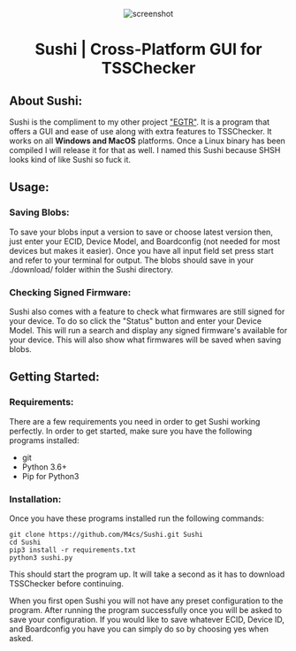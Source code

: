 <p align="center">
  <img src="https://image.prntscr.com/image/EQlC-Ph1SLSRjV7BVGGAKA.png" alt="screenshot">
</p>
<p align="center">
  <h1 align="center">Sushi | Cross-Platform GUI for TSSChecker</h1>
</p>

## About Sushi:

Sushi is the compliment to my other project ["EGTR"](https://github.com/M4cs/EGTR-Futurestore). It is a program that offers a GUI and ease of use along with extra features to TSSChecker. It works on all **Windows and MacOS** platforms. Once a Linux binary has been compiled I will release it for that as well. I named this Sushi because SHSH looks kind of like Sushi so fuck it.

## Usage:

### Saving Blobs:

To save your blobs input a version to save or choose latest version then, just enter your ECID, Device Model, and Boardconfig (not needed for most devices but makes it easier). Once you have all input field set press start and refer to your terminal for output. The blobs should save in your ./download/ folder within the Sushi directory.

### Checking Signed Firmware:

Sushi also comes with a feature to check what firmwares are still signed for your device. To do so click the "Status" button and enter your Device Model. This will run a search and display any signed firmware's available for your device. This will also show what firmwares will be saved when saving blobs.

## Getting Started:

### Requirements:

There are a few requirements you need in order to get Sushi working perfectly. In order to get started, make sure you have the following programs installed:

- git
- Python 3.6+
- Pip for Python3

### Installation:

Once you have these programs installed run the following commands:

```
git clone https://github.com/M4cs/Sushi.git Sushi
cd Sushi
pip3 install -r requirements.txt
python3 sushi.py
```

This should start the program up. It will take a second as it has to download TSSChecker before continuing.

When you first open Sushi you will not have any preset configuration to the program. After running the program successfully once you will be asked to save your configuration. If you would like to save whatever ECID, Device ID, and Boardconfig you have you can simply do so by choosing yes when asked.
